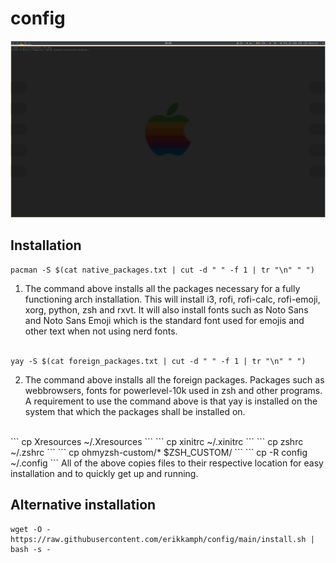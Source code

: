 # config
![Screenshot of configuration](1648541004.png)

## Installation
```
pacman -S $(cat native_packages.txt | cut -d " " -f 1 | tr "\n" " ")
```
1. The command above installs all the packages necessary for a fully functioning arch installation. This will install i3, rofi, rofi-calc, rofi-emoji, xorg, python, zsh and rxvt.
It will also install fonts such as Noto Sans and Noto Sans Emoji which is the standard font used for emojis and other text when not using nerd fonts.
<br><br>
```
yay -S $(cat foreign_packages.txt | cut -d " " -f 1 | tr "\n" " ")
```
2. The command above installs all the foreign packages. Packages such as webbrowsers, fonts for powerlevel-10k used in zsh and other programs. A requirement to use the command above is that yay is installed on the system that which the packages shall be installed on.
<br>
```
cp Xresources ~/.Xresources
```
```
cp xinitrc ~/.xinitrc
```
```
cp zshrc ~/.zshrc
```
```
cp ohmyzsh-custom/* $ZSH_CUSTOM/
```
```
cp -R config ~/.config
```
All of the above copies files to their respective location for easy installation and to quickly get up and running.

## Alternative installation
```
wget -O - https://raw.githubusercontent.com/erikkamph/config/main/install.sh | bash -s -
```
